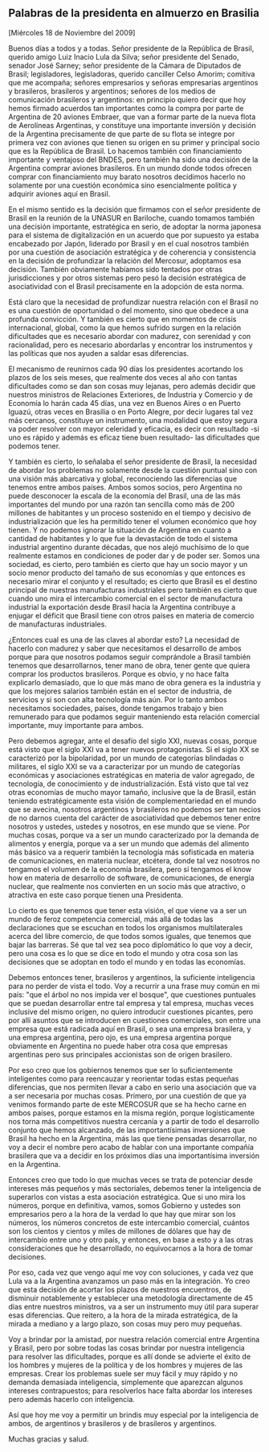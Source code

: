 Palabras de la presidenta en almuerzo en Brasilia
-------------------------------------------------

[Miércoles 18 de Noviembre del 2009]

Buenos días a todos y a todas. Señor presidente de la República de
Brasil, querido amigo Luiz Inacio Lula da Silva; señor presidente del
Senado, senador José Sarney; señor presidente de la Cámara de Diputados
de Brasil; legisladores, legisladoras, querido canciller Celso Amorim;
comitiva que me acompaña; señores empresarios y señoras empresarias
argentinos y brasileros, brasileros y argentinos; señores de los medios
de comunicación brasileros y argentinos: en principio quiero decir que
hoy hemos firmado acuerdos tan importantes como la compra por parte de
Argentina de 20 aviones Embraer, que van a formar parte de la nueva
flota de Aerolíneas Argentinas, y constituye una importante inversión y
decisión de la Argentina precisamente de que parte de su flota se
integre por primera vez con aviones que tienen su origen en su primer y
principal socio que es la República de Brasil. Lo hacemos también con
financiamiento importante y ventajoso del BNDES, pero también ha sido
una decisión de la Argentina comprar aviones brasileros. En un mundo
donde todos ofrecen comprar con financiamiento muy barato nosotros
decidimos hacerlo no solamente por una cuestión económica sino
esencialmente política y adquirir aviones aquí en Brasil.

En el mismo sentido es la decisión que firmamos con el señor presidente
de Brasil en la reunión de la UNASUR en Bariloche, cuando tomamos
también una decisión importante, estratégica en serio, de adoptar la
norma japonesa para el sistema de digitalización en un acuerdo que por
supuesto ya estaba encabezado por Japón, liderado por Brasil y en el
cual nosotros también por una cuestión de asociación estratégica y de
coherencia y consistencia en la decisión de profundizar la relación del
Mercosur, adoptamos esa decisión. También obviamente habíamos sido
tentados por otras jurisdicciones y por otros sistemas pero pesó la
decisión estratégica de asociatividad con el Brasil precisamente en la
adopción de esta norma.

Está claro que la necesidad de profundizar nuestra relación con el
Brasil no es una cuestión de oportunidad o del momento, sino que obedece
a una profunda convicción. Y también es cierto que en momentos de crisis
internacional, global, como la que hemos sufrido surgen en la relación
dificultades que es necesario abordar con madurez, con serenidad y con
racionalidad, pero es necesario abordarlas y encontrar los instrumentos
y las políticas que nos ayuden a saldar esas diferencias.

El mecanismo de reunirnos cada 90 días los presidentes acortando los
plazos de los seis meses, que realmente dos veces al año con tantas
dificultades como se dan son cosas muy lejanas, pero además decidir que
nuestros ministros de Relaciones Exteriores, de Industria y Comercio y
de Economía lo harán cada 45 días, una vez en Buenos Aires o en Puerto
Iguazú, otras veces en Brasilia o en Porto Alegre, por decir lugares tal
vez más cercanos, constituye un instrumento, una modalidad que estoy
segura va poder resolver con mayor celeridad y eficacia, es decir con
resultado -si uno es rápido y además es eficaz tiene buen resultado- las
dificultades que podemos tener.

Y también es cierto, lo señalaba el señor presidente de Brasil, la
necesidad de abordar los problemas no solamente desde la cuestión
puntual sino con una visión más abarcativa y global, reconociendo las
diferencias que tenemos entre ambos países. Ambos somos socios, pero
Argentina no puede desconocer la escala de la economía del Brasil, una
de las más importantes del mundo por una razón tan sencilla como más de
200 millones de habitantes y un proceso sostenido en el tiempo y
decisivo de industrialización que les ha permitido tener el volumen
económico que hoy tienen. Y no podemos ignorar la situación de Argentina
en cuanto a cantidad de habitantes y lo que fue la devastación de todo
el sistema industrial argentino durante décadas, que nos alejó muchísimo
de lo que realmente estamos en condiciones de poder dar y de poder ser.
Somos una sociedad, es cierto, pero también es cierto que hay un socio
mayor y un socio menor producto del tamaño de sus economías y que
entonces es necesario mirar el conjunto y el resultado; es cierto que
Brasil es el destino principal de nuestras manufacturas industriales
pero también es cierto que cuando uno mira el intercambio comercial en
el sector de manufactura industrial la exportación desde Brasil hacia la
Argentina contribuye a enjugar el déficit que Brasil tiene con otros
países en materia de comercio de manufacturas industriales.

¿Entonces cual es una de las claves al abordar esto? La necesidad de
hacerlo con madurez y saber que necesitamos el desarrollo de ambos
porque para que nosotros podamos seguir comprándole a Brasil también
tenemos que desarrollarnos, tener mano de obra, tener gente que quiera
comprar los productos brasileros. Porque es obvio, y no hace falta
explicarlo demasiado, que lo que más mano de obra genera es la industria
y que los mejores salarios también están en el sector de industria, de
servicios y si son con alta tecnología más aún. Por lo tanto ambos
necesitamos sociedades, países, donde tengamos trabajo y bien remunerado
para que podamos seguir manteniendo esta relación comercial importante,
muy importante para ambos.

Pero debemos agregar, ante el desafío del siglo XXI, nuevas cosas,
porque está visto que el siglo XXI va a tener nuevos protagonistas. Si
el siglo XX se caracterizó por la bipolaridad, por un mundo de
categorías blindadas o militares, el siglo XXI se va a caracterizar por
un mundo de categorías económicas y asociaciones estratégicas en materia
de valor agregado, de tecnología, de conocimiento y de
industrialización. Está visto que tal vez otras economías de mucho mayor
tamaño, inclusive que la de Brasil, están teniendo estratégicamente esta
visión de complementariedad en el mundo que se avecina, nosotros
argentinos y brasileros no podemos ser tan necios de no darnos cuenta
del carácter de asociatividad que debemos tener entre nosotros y
ustedes, ustedes y nosotros, en ese mundo que se viene. Por muchas
cosas, porque va a ser un mundo caracterizado por la demanda de
alimentos y energía, porque va a ser un mundo que además del alimento
más básico va a requerir también la tecnología más sofisticada en
materia de comunicaciones, en materia nuclear, etcétera, donde tal vez
nosotros no tengamos el volumen de la economía brasilera, pero sí
tengamos el know how en materia de desarrollo de software, de
comunicaciones, de energía nuclear, que realmente nos convierten en un
socio más que atractivo, o atractiva en este caso porque tienen una
Presidenta.

Lo cierto es que tenemos que tener esta visión, el que viene va a ser un
mundo de feroz competencia comercial, más allá de todas las
declaraciones que se escuchan en todos los organismos multilaterales
acerca del libre comercio, de que todos somos iguales, que tenemos que
bajar las barreras. Sé que tal vez sea poco diplomático lo que voy a
decir, pero una cosa es lo que se dice en todo el mundo y otra cosa son
las decisiones que se adoptan en todo el mundo y en todas las economías.

Debemos entonces tener, brasileros y argentinos, la suficiente
inteligencia para no perder de vista el todo. Voy a recurrir a una frase
muy común en mi país: "que el árbol no nos impida ver el bosque", que
cuestiones puntuales que se puedan desarrollar entre tal empresa y tal
empresa, muchas veces inclusive del mismo origen, no quiero introducir
cuestiones picantes, pero por allí asuntos que se introducen en
cuestiones comerciales, son entre una empresa que está radicada aquí en
Brasil, o sea una empresa brasilera, y una empresa argentina, pero ojo,
es una empresa argentina porque obviamente en Argentina no puede haber
otra cosa que empresas argentinas pero sus principales accionistas son
de origen brasilero.

Por eso creo que los gobiernos tenemos que ser lo suficientemente
inteligentes como para reencauzar y reorientar todas estas pequeñas
diferencias, que nos permiten llevar a cabo en serio una asociación que
va a ser necesaria por muchas cosas. Primero, por una cuestión de que ya
venimos formando parte de este MERCOSUR que se ha hecho carne en ambos
países, porque estamos en la misma región, porque logísticamente nos
torna más competitivos nuestra cercanía y a partir de todo el desarrollo
conjunto que hemos alcanzado, de las importantísimas inversiones que
Brasil ha hecho en la Argentina, más las que tiene pensadas desarrollar,
no voy a decir el nombre pero acabo de hablar con una importante
compañía brasilera que va a decidir en los próximos días una
importantísima inversión en la Argentina.

Entonces creo que todo lo que muchas veces se trata de potenciar desde
intereses más pequeños y más sectoriales, debemos tener la inteligencia
de superarlos con vistas a esta asociación estratégica. Que si uno mira
los números, porque en definitiva, vamos, somos Gobierno y ustedes son
empresarios pero a la hora de la verdad lo que hay que mirar son los
números, los números concretos de este intercambio comercial, cuántos
son los cientos y cientos y miles de millones de dólares que hay de
intercambio entre uno y otro país, y entonces, en base a esto y a las
otras consideraciones que he desarrollado, no equivocarnos a la hora de
tomar decisiones.

Por eso, cada vez que vengo aquí me voy con soluciones, y cada vez que
Lula va a la Argentina avanzamos un paso más en la integración. Yo creo
que esta decisión de acortar los plazos de nuestros encuentros, de
disminuir notablemente y establecer una metodología directamente de 45
días entre nuestros ministros, va a ser un instrumento muy útil para
superar esas diferencias. Que reitero, a la hora de la mirada
estratégica, de la mirada a mediano y a largo plazo, son cosas muy pero
muy pequeñas.

Voy a brindar por la amistad, por nuestra relación comercial entre
Argentina y Brasil, pero por sobre todas las cosas brindar por nuestra
inteligencia para resolver las dificultades, porque es allí donde se
advierte el éxito de los hombres y mujeres de la política y de los
hombres y mujeres de las empresas. Crear los problemas suele ser muy
fácil y muy rápido y no demanda demasiada inteligencia, simplemente que
aparezcan algunos intereses contrapuestos; para resolverlos hace falta
abordar los intereses pero además hacerlo con inteligencia.

Así que hoy me voy a permitir un brindis muy especial por la
inteligencia de ambos, de argentinos y brasileros y de brasileros y
argentinos.

Muchas gracias y salud. 
